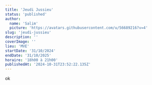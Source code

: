 ```yaml
---
title: 'Jeudi Jussieu'
status: 'published'
author:
  name: 'Salim'
  picture: 'https://avatars.githubusercontent.com/u/56689216?v=4'
slug: 'jeudi-jussieu'
description: ''
coverImage: ''
lieu: 'MVE'
startDate: '31/10/2024'
endDate: '31/10/2025'
horaire: '18h00 à 21h00'
publishedAt: '2024-10-31T23:52:22.135Z'
---
```


ok